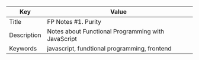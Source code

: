 | Key           | Value                                              |
| ------------- | -------------------------------------------------- |
| Title         | FP Notes #1. Purity                                |
| Description   | Notes about Functional Programming with JavaScript |
| Keywords      | javascript, fundtional programming, frontend       |
